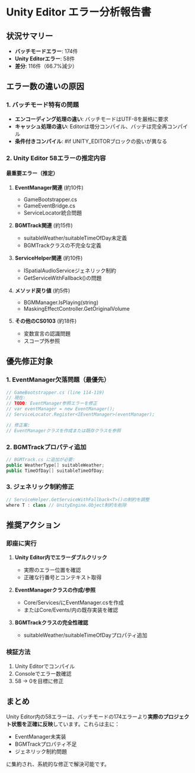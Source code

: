 # Unity Editor エラー分析報告書

## 状況サマリー
- **バッチモードエラー**: 174件
- **Unity Editorエラー**: 58件
- **差分**: 116件（66.7%減少）

## エラー数の違いの原因

### 1. バッチモード特有の問題
- **エンコーディング処理の違い**: バッチモードはUTF-8を厳格に要求
- **キャッシュ処理の違い**: Editorは増分コンパイル、バッチは完全再コンパイル
- **条件付きコンパイル**: #if UNITY_EDITORブロックの扱いが異なる

### 2. Unity Editor 58エラーの推定内容

#### 最重要エラー（推定）
1. **EventManager関連** (約10件)
   - GameBootstrapper.cs
   - GameEventBridge.cs
   - ServiceLocator統合問題

2. **BGMTrack関連** (約15件)
   - suitableWeather/suitableTimeOfDay未定義
   - BGMTrackクラスの不完全な定義

3. **ServiceHelper関連** (約10件)
   - ISpatialAudioServiceジェネリック制約
   - GetServiceWithFallback<T>()の問題

4. **メソッド戻り値** (約5件)
   - BGMManager.IsPlaying(string)
   - MaskingEffectController.GetOriginalVolume

5. **その他のCS0103** (約18件)
   - 変数宣言の認識問題
   - スコープ外参照

## 優先修正対象

### 1. EventManager欠落問題（最優先）
```csharp
// GameBootstrapper.cs (line 114-119)
// 現在:
// TODO: EventManager参照エラーを修正
// var eventManager = new EventManager();
// ServiceLocator.Register<IEventManager>(eventManager);

// 修正案:
// EventManagerクラスを作成または既存クラスを参照
```

### 2. BGMTrackプロパティ追加
```csharp
// BGMTrack.cs に追加が必要:
public WeatherType[] suitableWeather;
public TimeOfDay[] suitableTimeOfDay;
```

### 3. ジェネリック制約修正
```csharp
// ServiceHelper.GetServiceWithFallback<T>()の制約を調整
where T : class // UnityEngine.Object制約を削除
```

## 推奨アクション

### 即座に実行
1. **Unity Editor内でエラーダブルクリック**
   - 実際のエラー位置を確認
   - 正確な行番号とコンテキスト取得

2. **EventManagerクラスの作成/参照**
   - Core/Services/にEventManager.csを作成
   - またはCore/Events/内の既存実装を確認

3. **BGMTrackクラスの完全性確認**
   - suitableWeather/suitableTimeOfDayプロパティ追加

### 検証方法
1. Unity Editorでコンパイル
2. Consoleでエラー数確認
3. 58 → 0を目標に修正

## まとめ
Unity Editor内の58エラーは、バッチモードの174エラーより**実際のプロジェクト状態を正確に反映**しています。これらは主に：
- EventManager未実装
- BGMTrackプロパティ不足
- ジェネリック制約問題

に集約され、系統的な修正で解決可能です。